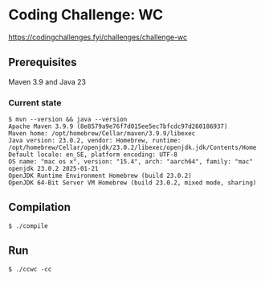 # Coding Challenge: WC

https://codingchallenges.fyi/challenges/challenge-wc

## Prerequisites

Maven 3.9 and Java 23

### Current state

```
$ mvn --version && java --version
Apache Maven 3.9.9 (8e8579a9e76f7d015ee5ec7bfcdc97d260186937)
Maven home: /opt/homebrew/Cellar/maven/3.9.9/libexec
Java version: 23.0.2, vendor: Homebrew, runtime: /opt/homebrew/Cellar/openjdk/23.0.2/libexec/openjdk.jdk/Contents/Home
Default locale: en_SE, platform encoding: UTF-8
OS name: "mac os x", version: "15.4", arch: "aarch64", family: "mac"
openjdk 23.0.2 2025-01-21
OpenJDK Runtime Environment Homebrew (build 23.0.2)
OpenJDK 64-Bit Server VM Homebrew (build 23.0.2, mixed mode, sharing)  
```

## Compilation

```shell
$ ./compile
```

## Run

```shell
$ ./ccwc -cc
```
